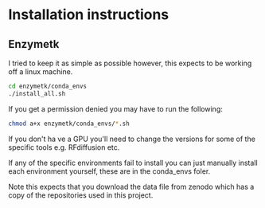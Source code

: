 # Installation instructions

## Enzymetk

I tried to keep it as simple as possible however, this expects to be working off a linux machine.
```bash
cd enzymetk/conda_envs
./install_all.sh
```

If you get a permission denied you may have to run the following:

```bash
chmod a+x enzymetk/conda_envs/*.sh 
```

If you don't ha ve a GPU you'll need to change the versions for some of the specific tools e.g. RFdiffusion etc.

If any of the specific environments fail to install you can just manually  install each environment yourself, these are in the conda_envs foler.

Note this expects that you download the data file from zenodo which has a copy of the repositories used in this project.
